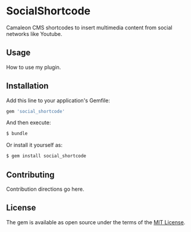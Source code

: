 # SocialShortcode
Camaleon CMS shortcodes to insert multimedia content from social networks like Youtube.

## Usage
How to use my plugin.

## Installation
Add this line to your application's Gemfile:

```ruby
gem 'social_shortcode'
```

And then execute:
```bash
$ bundle
```

Or install it yourself as:
```bash
$ gem install social_shortcode
```

## Contributing
Contribution directions go here.

## License
The gem is available as open source under the terms of the [MIT License](http://opensource.org/licenses/MIT).
